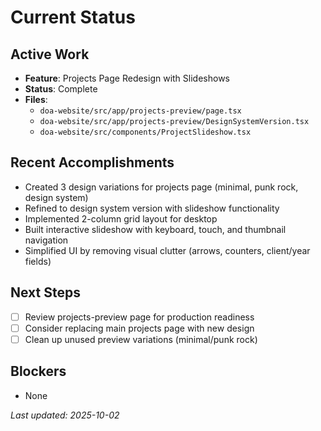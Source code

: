 # Current Status

## Active Work
- **Feature**: Projects Page Redesign with Slideshows
- **Status**: Complete
- **Files**:
  - `doa-website/src/app/projects-preview/page.tsx`
  - `doa-website/src/app/projects-preview/DesignSystemVersion.tsx`
  - `doa-website/src/components/ProjectSlideshow.tsx`

## Recent Accomplishments
- Created 3 design variations for projects page (minimal, punk rock, design system)
- Refined to design system version with slideshow functionality
- Implemented 2-column grid layout for desktop
- Built interactive slideshow with keyboard, touch, and thumbnail navigation
- Simplified UI by removing visual clutter (arrows, counters, client/year fields)

## Next Steps
- [ ] Review projects-preview page for production readiness
- [ ] Consider replacing main projects page with new design
- [ ] Clean up unused preview variations (minimal/punk rock)

## Blockers
- None

*Last updated: 2025-10-02*
